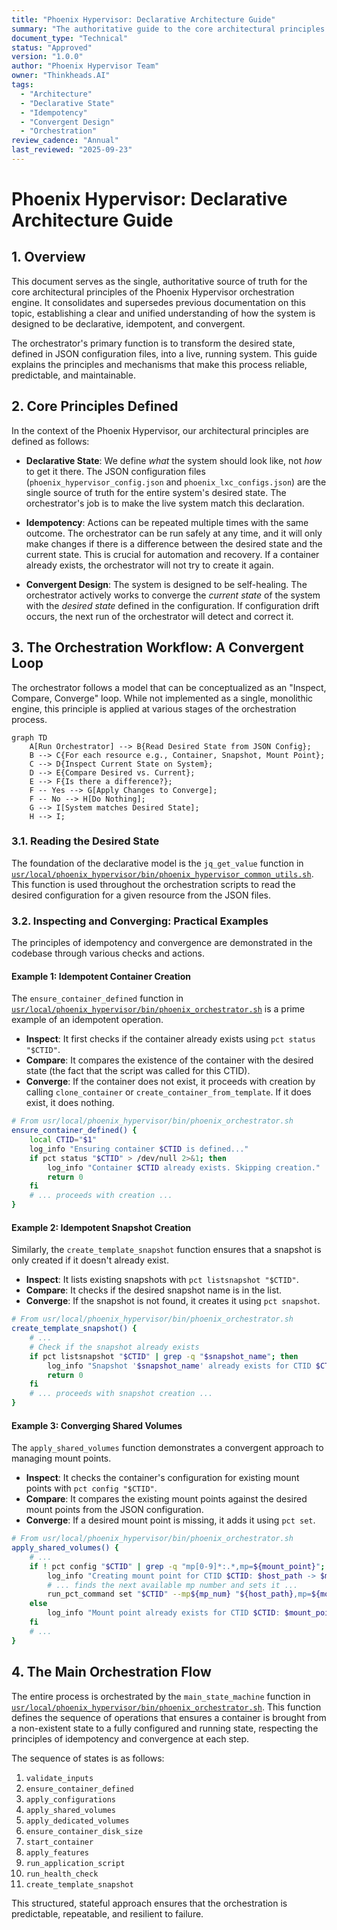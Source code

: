 ```yaml
---
title: "Phoenix Hypervisor: Declarative Architecture Guide"
summary: "The authoritative guide to the core architectural principles of Declarative State, Idempotency, and Convergent Design in the Phoenix Hypervisor orchestration engine."
document_type: "Technical"
status: "Approved"
version: "1.0.0"
author: "Phoenix Hypervisor Team"
owner: "Thinkheads.AI"
tags:
  - "Architecture"
  - "Declarative State"
  - "Idempotency"
  - "Convergent Design"
  - "Orchestration"
review_cadence: "Annual"
last_reviewed: "2025-09-23"
---
```


# Phoenix Hypervisor: Declarative Architecture Guide

## 1. Overview

This document serves as the single, authoritative source of truth for the core architectural principles of the Phoenix Hypervisor orchestration engine. It consolidates and supersedes previous documentation on this topic, establishing a clear and unified understanding of how the system is designed to be declarative, idempotent, and convergent.

The orchestrator's primary function is to transform the desired state, defined in JSON configuration files, into a live, running system. This guide explains the principles and mechanisms that make this process reliable, predictable, and maintainable.

## 2. Core Principles Defined

In the context of the Phoenix Hypervisor, our architectural principles are defined as follows:

*   **Declarative State**: We define *what* the system should look like, not *how* to get it there. The JSON configuration files (`phoenix_hypervisor_config.json` and `phoenix_lxc_configs.json`) are the single source of truth for the entire system's desired state. The orchestrator's job is to make the live system match this declaration.

*   **Idempotency**: Actions can be repeated multiple times with the same outcome. The orchestrator can be run safely at any time, and it will only make changes if there is a difference between the desired state and the current state. This is crucial for automation and recovery. If a container already exists, the orchestrator will not try to create it again.

*   **Convergent Design**: The system is designed to be self-healing. The orchestrator actively works to converge the *current state* of the system with the *desired state* defined in the configuration. If configuration drift occurs, the next run of the orchestrator will detect and correct it.

## 3. The Orchestration Workflow: A Convergent Loop

The orchestrator follows a model that can be conceptualized as an "Inspect, Compare, Converge" loop. While not implemented as a single, monolithic engine, this principle is applied at various stages of the orchestration process.

```mermaid
graph TD
    A[Run Orchestrator] --> B{Read Desired State from JSON Config};
    B --> C{For each resource e.g., Container, Snapshot, Mount Point};
    C --> D{Inspect Current State on System};
    D --> E{Compare Desired vs. Current};
    E --> F{Is there a difference?};
    F -- Yes --> G[Apply Changes to Converge];
    F -- No --> H[Do Nothing];
    G --> I[System matches Desired State];
    H --> I;
```

### 3.1. Reading the Desired State

The foundation of the declarative model is the `jq_get_value` function in [`usr/local/phoenix_hypervisor/bin/phoenix_hypervisor_common_utils.sh`](usr/local/phoenix_hypervisor/bin/phoenix_hypervisor_common_utils.sh:235). This function is used throughout the orchestration scripts to read the desired configuration for a given resource from the JSON files.

### 3.2. Inspecting and Converging: Practical Examples

The principles of idempotency and convergence are demonstrated in the codebase through various checks and actions.

#### Example 1: Idempotent Container Creation

The `ensure_container_defined` function in [`usr/local/phoenix_hypervisor/bin/phoenix_orchestrator.sh`](usr/local/phoenix_hypervisor/bin/phoenix_orchestrator.sh:560) is a prime example of an idempotent operation.

*   **Inspect**: It first checks if the container already exists using `pct status "$CTID"`.
*   **Compare**: It compares the existence of the container with the desired state (the fact that the script was called for this CTID).
*   **Converge**: If the container does not exist, it proceeds with creation by calling `clone_container` or `create_container_from_template`. If it does exist, it does nothing.

```bash
# From usr/local/phoenix_hypervisor/bin/phoenix_orchestrator.sh
ensure_container_defined() {
    local CTID="$1"
    log_info "Ensuring container $CTID is defined..."
    if pct status "$CTID" > /dev/null 2>&1; then
        log_info "Container $CTID already exists. Skipping creation."
        return 0
    fi
    # ... proceeds with creation ...
}
```

#### Example 2: Idempotent Snapshot Creation

Similarly, the `create_template_snapshot` function ensures that a snapshot is only created if it doesn't already exist.

*   **Inspect**: It lists existing snapshots with `pct listsnapshot "$CTID"`.
*   **Compare**: It checks if the desired snapshot name is in the list.
*   **Converge**: If the snapshot is not found, it creates it using `pct snapshot`.

```bash
# From usr/local/phoenix_hypervisor/bin/phoenix_orchestrator.sh
create_template_snapshot() {
    # ...
    # Check if the snapshot already exists
    if pct listsnapshot "$CTID" | grep -q "$snapshot_name"; then
        log_info "Snapshot '$snapshot_name' already exists for CTID $CTID. Skipping."
        return 0
    fi
    # ... proceeds with snapshot creation ...
}
```

#### Example 3: Converging Shared Volumes

The `apply_shared_volumes` function demonstrates a convergent approach to managing mount points.

*   **Inspect**: It checks the container's configuration for existing mount points with `pct config "$CTID"`.
*   **Compare**: It compares the existing mount points against the desired mount points from the JSON configuration.
*   **Converge**: If a desired mount point is missing, it adds it using `pct set`.

```bash
# From usr/local/phoenix_hypervisor/bin/phoenix_orchestrator.sh
apply_shared_volumes() {
    # ...
    if ! pct config "$CTID" | grep -q "mp[0-9]*:.*,mp=${mount_point}"; then
        log_info "Creating mount point for CTID $CTID: $host_path -> $mount_point"
        # ... finds the next available mp number and sets it ...
        run_pct_command set "$CTID" --mp${mp_num} "${host_path},mp=${mount_point}"
    else
        log_info "Mount point already exists for CTID $CTID: $mount_point"
    fi
    # ...
}
```

## 4. The Main Orchestration Flow

The entire process is orchestrated by the `main_state_machine` function in [`usr/local/phoenix_hypervisor/bin/phoenix_orchestrator.sh`](usr/local/phoenix_hypervisor/bin/phoenix_orchestrator.sh:1549). This function defines the sequence of operations that ensures a container is brought from a non-existent state to a fully configured and running state, respecting the principles of idempotency and convergence at each step.

The sequence of states is as follows:
1.  `validate_inputs`
2.  `ensure_container_defined`
3.  `apply_configurations`
4.  `apply_shared_volumes`
5.  `apply_dedicated_volumes`
6.  `ensure_container_disk_size`
7.  `start_container`
8.  `apply_features`
9.  `run_application_script`
10. `run_health_check`
11. `create_template_snapshot`

This structured, stateful approach ensures that the orchestration is predictable, repeatable, and resilient to failure.
